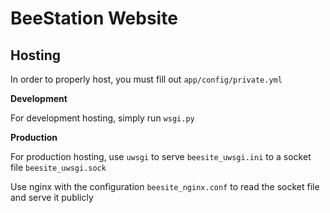 # BeeStation Website

## Hosting

In order to properly host, you must fill out `app/config/private.yml`

**Development**

For development hosting, simply run `wsgi.py`

**Production**

For production hosting, use `uwsgi` to serve `beesite_uwsgi.ini` to a socket file `beesite_uwsgi.sock`

Use nginx with the configuration `beesite_nginx.conf` to read the socket file and serve it publicly
